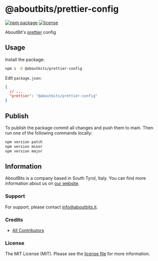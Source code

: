 # @aboutbits/prettier-config

[![npm package](https://badge.fury.io/js/%40aboutbits%2Fprettier-config.svg)](https://badge.fury.io/js/%40aboutbits%2Fprettier-config)
[![license](https://img.shields.io/github/license/aboutbits/prettier-config)](https://github.com/aboutbits/prettier-config/blob/main/license.md)

AboutBit's [prettier](https://prettier.io/) config

## Usage

Install the package:

```sh
npm i -D @aboutbits/prettier-config
```

Edit `package.json`:
```json
{
  // ...
  "prettier": "@aboutbits/prettier-config"
}
```

## Publish

To publish the package commit all changes and push them to main. Then run one of the following commands locally:

```sh
npm version patch
npm version minor
npm version major
```

## Information

AboutBits is a company based in South Tyrol, Italy. You can find more information about us on [our website](https://aboutbits.it).

### Support

For support, please contact [info@aboutbits.it](mailto:info@aboutbits.it).

### Credits

- [All Contributors](../../contributors)

### License

The MIT License (MIT). Please see the [license file](license.md) for more information.
